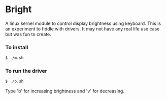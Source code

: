 Bright 
====

A linux kernel module to control display brightness using keyboard.
This is an experiment to fiddle with drivers. It may not have any real life use case but was fun to create.

### To install

```sh
$ ./m.sh
```

### To run the driver

```sh
$ ./b.sh
```
Type 'b' for increasing brightness and 'v' for decreasing.

